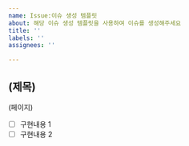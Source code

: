 ```yaml
---
name: Issue:이슈 생성 템플릿
about: 해당 이슈 생성 템플릿을 사용하여 이슈를 생성해주세요
title: ''
labels: ''
assignees: ''

---
```


(제목)
---
(페이지)
- [ ] 구현내용 1
- [ ] 구현내용 2
